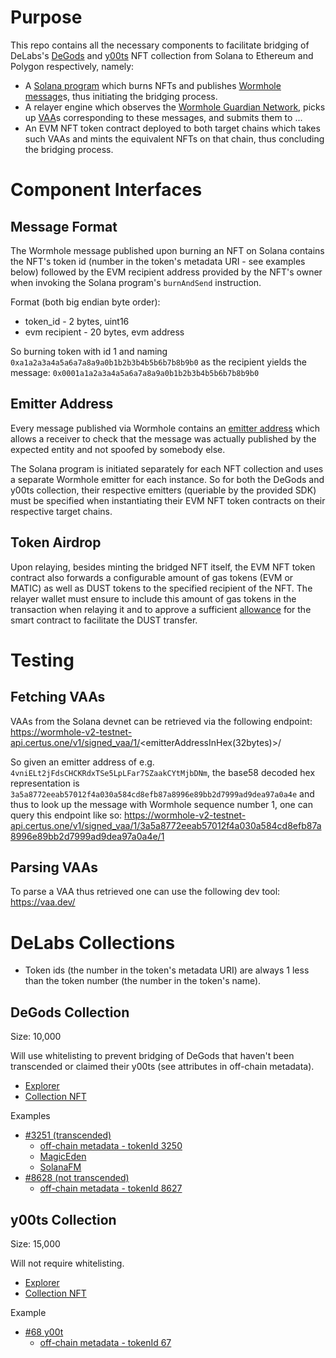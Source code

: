 # Purpose

This repo contains all the necessary components to facilitate bridging of DeLabs's [DeGods](https://degods.com/) and [y00ts](https://www.y00ts.com/) NFT collection from Solana to Ethereum and Polygon respectively, namely:
* A [Solana program](https://docs.solana.com/terminology#program) which burns NFTs and publishes [Wormhole message](https://book.wormhole.com/wormhole/3_coreLayerContracts.html#sending)s, thus initiating the bridging process.
* A relayer engine which observes the [Wormhole Guardian Network](https://book.wormhole.com/wormhole/5_guardianNetwork.html), picks up [VAA](https://book.wormhole.com/wormhole/4_vaa.html)s corresponding to these messages, and submits them to ...
* An EVM NFT token contract deployed to both target chains which takes such VAAs and mints the equivalent NFTs on that chain, thus concluding the bridging process.

# Component Interfaces

## Message Format

The Wormhole message published upon burning an NFT on Solana contains the NFT's token id (number in the token's metadata URI - see examples below) followed by the EVM recipient address provided by the NFT's owner when invoking the Solana program's `burnAndSend` instruction.

Format (both big endian byte order):
* token_id - 2 bytes, uint16
* evm recipient - 20 bytes, evm address

So burning token with id 1 and naming `0xa1a2a3a4a5a6a7a8a9a0b1b2b3b4b5b6b7b8b9b0` as the recipient yields the message:
`0x0001a1a2a3a4a5a6a7a8a9a0b1b2b3b4b5b6b7b8b9b0`

## Emitter Address

Every message published via Wormhole contains an [emitter address](https://book.wormhole.com/wormhole/4_vaa.html#body) which allows a receiver to check that the message was actually published by the expected entity and not spoofed by somebody else.

The Solana program is initiated separately for each NFT collection and uses a separate Wormhole emitter for each instance. So for both the DeGods and y00ts collection, their respective emitters (queriable by the provided SDK) must be specified when instantiating their EVM NFT token contracts on their respective target chains.

## Token Airdrop

Upon relaying, besides minting the bridged NFT itself, the EVM NFT token contract also forwards a configurable amount of gas tokens (EVM or MATIC) as well as DUST tokens to the specified recipient of the NFT. The relayer wallet must ensure to include this amount of gas tokens in the transaction when relaying it and to approve a sufficient [allowance](https://docs.openzeppelin.com/contracts/2.x/api/token/erc20#IERC20-allowance-address-address-) for the smart contract to facilitate the DUST transfer.

# Testing

## Fetching VAAs

VAAs from the Solana devnet can be retrieved via the following endpoint:
https://wormhole-v2-testnet-api.certus.one/v1/signed_vaa/1/<emitterAddressInHex(32bytes)>/<sequenceNumber>

So given an emitter address of e.g. `4vniELt2jFdsCHCKRdxTSe5LpLFar7SZaakCYtMjbDNm`, the base58 decoded hex representation is `3a5a8772eeab57012f4a030a584cd8efb87a8996e89bb2d7999ad9dea97a0a4e` and thus to look up the message with Wormhole sequence number 1, one can query this endpoint like so:
https://wormhole-v2-testnet-api.certus.one/v1/signed_vaa/1/3a5a8772eeab57012f4a030a584cd8efb87a8996e89bb2d7999ad9dea97a0a4e/1

## Parsing VAAs

To parse a VAA thus retrieved one can use the following dev tool:
https://vaa.dev/

# DeLabs Collections

* Token ids (the number in the token's metadata URI) are always 1 less than the token number (the number in the token's name).

## DeGods Collection
Size: 10,000

Will use whitelisting to prevent bridging of DeGods that haven't been transcended or claimed their y00ts (see attributes in off-chain metadata).

* [Explorer](https://app.degods.com/explorer)
* [Collection NFT](https://solscan.io/token/6XxjKYFbcndh2gDcsUrmZgVEsoDxXMnfsaGY6fpTJzNr#metadata)

Examples
* [#3251 (transcended)](https://solscan.io/token/6CCprsgJT4nxBMSitGathXcLshDTL3BE4LcJXvSFwoe2#metadata)
  * [off-chain metadata - tokenId 3250](https://metadata.degods.com/g/3250.json)
  * [MagicEden](https://magiceden.io/item-details/6CCprsgJT4nxBMSitGathXcLshDTL3BE4LcJXvSFwoe2)
  * [SolanaFM](https://solana.fm/address/6CCprsgJT4nxBMSitGathXcLshDTL3BE4LcJXvSFwoe2?cluster=mainnet-solanafmbeta)
* [#8628 (not transcended)](https://solscan.io/token/2973mQSn8ywhXn5swZ9xTWPp1xuygwjWjLijhL7qRYTW#metadata)
  * [off-chain metadata - tokenId 8627](https://metadata.degods.com/g/8627.json)

## y00ts Collection
Size: 15,000

Will not require whitelisting.

* [Explorer](https://www.y00ts.com/explorer)
* [Collection NFT](https://solscan.io/token/4mKSoDDqApmF1DqXvVTSL6tu2zixrSSNjqMxUnwvVzy2#metadata)

Example
* [#68 y00t](https://solscan.io/token/DNWfNYtD91zZThpoM9mewhtyuWKsCSy4MXYLa5ZD37D2#metadata)
  * [off-chain metadata - tokenId 67](https://metadata.y00ts.com/y/67.json)